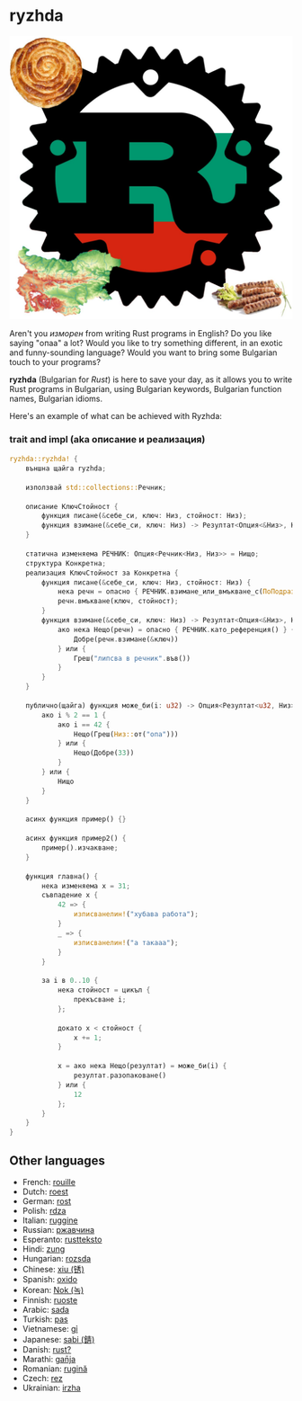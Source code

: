 # ryzhda

![](https://raw.githubusercontent.com/gavadinov/ryzhda/основен/logo.jpg)

Aren't you _изморен_ from writing Rust programs in English? Do you like saying
"опаа" a lot? Would you like to try something different, in an exotic and
funny-sounding language? Would you want to bring some Bulgarian touch to your
programs?

**ryzhda** (Bulgarian for _Rust_) is here to save your day, as it allows you to
write Rust programs in Bulgarian, using Bulgarian keywords, Bulgarian function names,
Bulgarian idioms.

Here's an example of what can be achieved with Ryzhda:

### trait and impl (aka описание и реализация)

```rust
ryzhda::ryzhda! {
    външна щайга ryzhda;

    използвай std::collections::Речник;

    описание КлючСтойност {
        функция писане(&себе_си, ключ: Низ, стойност: Низ);
        функция взимане(&себе_си, ключ: Низ) -> Резултат<Опция<&Низ>, Низ>;
    }

    статичнa изменяема РЕЧНИК: Опция<Речник<Низ, Низ>> = Нищо;
    структура Конкретна;
    реализация КлючСтойност за Конкретна {
        функция писане(&себе_си, ключ: Низ, стойност: Низ) {
            нека речн = опасно { РЕЧНИК.взимане_или_вмъкване_с(ПоПодразбиране::по_подразбиране) };
            речн.вмъкване(ключ, стойност);
        }
        функция взимане(&себе_си, ключ: Низ) -> Резултат<Опция<&Низ>, Низ> {
            ако нека Нещо(речн) = опасно { РЕЧНИК.като_референция() } {
                Добре(речн.взимане(&ключ))
            } или {
                Греш("липсва в речник".във())
            }
        }
    }

    публично(щайга) функция може_би(i: u32) -> Опция<Резултат<u32, Низ>> {
        ако i % 2 == 1 {
            ако i == 42 {
                Нещо(Греш(Низ::от("опа")))
            } или {
                Нещо(Добре(33))
            }
        } или {
            Нищо
        }
    }

    асинх функция пример() {}

    асинх функция пример2() {
        пример().изчакване;
    }

    функция главна() {
        нека изменяема x = 31;
        съвпадение x {
            42 => {
                изписванелин!("хубава работа");
            }
            _ => {
                изписванелин!("а такааа");
            }
        }

        за i в 0..10 {
            нека стойност = цикъл {
                прекъсване i;
            };

            докато x < стойност {
                x += 1;
            }

            x = ако нека Нещо(резултат) = може_би(i) {
                резултат.разопаковане()
            } или {
                12
            };
        }
    }
}
```

## Other languages

- French: [rouille](https://github.com/bnjbvr/rouille)
- Dutch: [roest](https://github.com/jeroenhd/roest)
- German: [rost](https://github.com/michidk/rost)
- Polish: [rdza](https://github.com/phaux/rdza)
- Italian: [ruggine](https://github.com/DamianX/ruggine)
- Russian: [ржавчина](https://github.com/FluxIndustries/rzhavchina)
- Esperanto: [rustteksto](https://github.com/dscottboggs/rustteksto)
- Hindi: [zung](https://github.com/rishit-khandelwal/zung)
- Hungarian: [rozsda](https://github.com/jozsefsallai/rozsda)
- Chinese: [xiu (锈)](https://github.com/lucifer1004/xiu)
- Spanish: [oxido](https://github.com/fdschonborn/oxido)
- Korean: [Nok (녹)](https://github.com/Alfex4936/nok)
- Finnish: [ruoste](https://github.com/vkoskiv/ruoste)
- Arabic: [sada](https://github.com/LAYGATOR/sada)
- Turkish: [pas](https://github.com/ekimb/pas)
- Vietnamese: [gỉ](https://github.com/Huy-Ngo/gir)
- Japanese: [sabi (錆)](https://github.com/yuk1ty/sabi)
- Danish: [rust?](https://github.com/LunaTheFoxgirl/rust-dk)
- Marathi: [gan̄ja](https://github.com/pranavgade20/ganja)
- Romanian: [rugină](https://github.com/aionescu/rugina)
- Czech: [rez](https://github.com/radekvit/rez)
- Ukrainian: [irzha](https://github.com/brokeyourbike/irzha)
